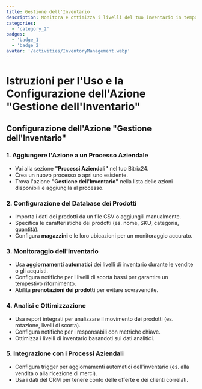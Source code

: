 ```yaml
---
title: Gestione dell'Inventario
description: Monitora e ottimizza i livelli del tuo inventario in tempo reale.
categories: 
  - 'category_2'
badges: 
  - 'badge_1'
  - 'badge_2'
avatar: '/activities/InventoryManagement.webp'
---
```

# Istruzioni per l'Uso e la Configurazione dell'Azione "Gestione dell'Inventario"

## **Configurazione dell'Azione "Gestione dell'Inventario"**

### 1. Aggiungere l'Azione a un Processo Aziendale
- Vai alla sezione **"Processi Aziendali"** nel tuo Bitrix24.
- Crea un nuovo processo o apri uno esistente.
- Trova l'azione **"Gestione dell'Inventario"** nella lista delle azioni disponibili e aggiungila al processo.

### 2. Configurazione del Database dei Prodotti
- Importa i dati dei prodotti da un file CSV o aggiungili manualmente.
- Specifica le caratteristiche dei prodotti (es. nome, SKU, categoria, quantità).
- Configura **magazzini** e le loro ubicazioni per un monitoraggio accurato.

### 3. Monitoraggio dell'Inventario
- Usa **aggiornamenti automatici** dei livelli di inventario durante le vendite o gli acquisti.
- Configura notifiche per i livelli di scorta bassi per garantire un tempestivo rifornimento.
- Abilita **prenotazioni dei prodotti** per evitare sovravendite.

### 4. Analisi e Ottimizzazione
- Usa report integrati per analizzare il movimento dei prodotti (es. rotazione, livelli di scorta).
- Configura notifiche per i responsabili con metriche chiave.
- Ottimizza i livelli di inventario basandoti sui dati analitici.

### 5. Integrazione con i Processi Aziendali
- Configura trigger per aggiornamenti automatici dell'inventario (es. alla vendita o alla ricezione di merci).
- Usa i dati del CRM per tenere conto delle offerte e dei clienti correlati.